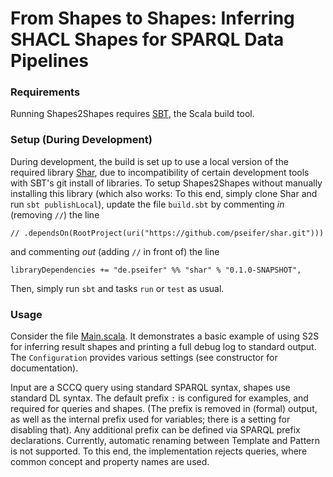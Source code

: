 # From Shapes to Shapes: Inferring SHACL Shapes for SPARQL Data Pipelines

### Requirements

Running Shapes2Shapes requires [SBT](https://www.scala-sbt.org/), the Scala build tool.

### Setup (During Development)

During development, the build is set up to use a local version of the required library [Shar](https://github.com/pseifer/shar), due to incompatibility of certain development tools with SBT's git install of libraries.
To setup Shapes2Shapes without manually installing this library (which also works: To this end, simply clone Shar and run `sbt publishLocal`), update the file `build.sbt` by commenting *in* (removing `//`) the line

```// .dependsOn(RootProject(uri("https://github.com/pseifer/shar.git")))```

and commenting *out* (adding `//` in front of) the line

```libraryDependencies += "de.pseifer" %% "shar" % "0.1.0-SNAPSHOT",```

Then, simply run `sbt` and tasks `run` or `test` as usual.

### Usage

Consider the file [Main.scala](src/main/scala/org.softlang.s2s/Main.scala).
It demonstrates a basic example of using S2S for inferring result shapes and printing a full debug log to standard output.
The `Configuration` provides various settings (see constructor for documentation).

Input are a SCCQ query using standard SPARQL syntax, shapes use standard DL syntax.
The default prefix `:` is configured for examples, and required for queries and shapes.
(The prefix is removed in (formal) output, as well as the internal prefix used for variables; there is a setting for disabling that).
Any additional prefix can be defined via SPARQL prefix declarations.
Currently, automatic renaming between Template and Pattern is not supported.
To this end, the implementation rejects queries, where common concept and property names are used.
